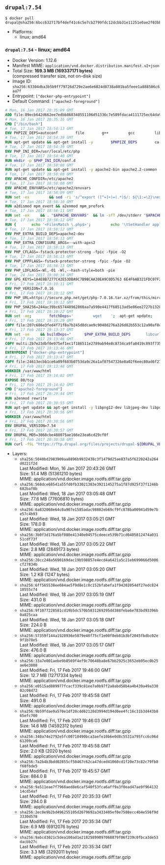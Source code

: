 ## `drupal:7.54`

```console
$ docker pull drupal@sha256:6bcc632717bf4def41c6c5e7cb2799fdc12dcbb31e11251e0ae2f03bb98a42b1
```

-	Platforms:
	-	linux; amd64

### `drupal:7.54` - linux; amd64

-	Docker Version: 1.12.6
-	Manifest MIME: `application/vnd.docker.distribution.manifest.v2+json`
-	Total Size: **169.3 MB (169337171 bytes)**  
	(compressed transfer size, not on-disk size)
-	Image ID: `sha256:63304dba3b5b9ff79726d729e2ae6e6024d0738a801ba5feee1a888506c6aa7f`
-	Entrypoint: `["docker-php-entrypoint"]`
-	Default Command: `["apache2-foreground"]`

```dockerfile
# Mon, 16 Jan 2017 20:35:09 GMT
ADD file:89ecb642d662ee7edbb868340551106d51336c7e589fdaca4111725ec64da957 in / 
# Mon, 16 Jan 2017 20:35:16 GMT
CMD ["/bin/bash"]
# Tue, 17 Jan 2017 18:54:13 GMT
ENV PHPIZE_DEPS=autoconf 		file 		g++ 		gcc 		libc-dev 		make 		pkg-config 		re2c
# Tue, 17 Jan 2017 18:54:39 GMT
RUN apt-get update && apt-get install -y 		$PHPIZE_DEPS 		ca-certificates 		curl 		libedit2 		libsqlite3-0 		libxml2 		xz-utils 	--no-install-recommends && rm -r /var/lib/apt/lists/*
# Tue, 17 Jan 2017 18:54:39 GMT
ENV PHP_INI_DIR=/usr/local/etc/php
# Tue, 17 Jan 2017 18:54:40 GMT
RUN mkdir -p $PHP_INI_DIR/conf.d
# Tue, 17 Jan 2017 18:58:08 GMT
RUN apt-get update && apt-get install -y apache2-bin apache2.2-common --no-install-recommends && rm -rf /var/lib/apt/lists/*
# Tue, 17 Jan 2017 18:58:08 GMT
ENV APACHE_CONFDIR=/etc/apache2
# Tue, 17 Jan 2017 18:58:08 GMT
ENV APACHE_ENVVARS=/etc/apache2/envvars
# Tue, 17 Jan 2017 18:58:09 GMT
RUN set -ex 		&& sed -ri 's/^export ([^=]+)=(.*)$/: ${\1:=\2}\nexport \1/' "$APACHE_ENVVARS" 		&& . "$APACHE_ENVVARS" 	&& for dir in 		"$APACHE_LOCK_DIR" 		"$APACHE_RUN_DIR" 		"$APACHE_LOG_DIR" 		/var/www/html 	; do 		rm -rvf "$dir" 		&& mkdir -p "$dir" 		&& chown -R "$APACHE_RUN_USER:$APACHE_RUN_GROUP" "$dir"; 	done
# Tue, 17 Jan 2017 18:58:10 GMT
RUN a2dismod mpm_event && a2enmod mpm_prefork
# Tue, 17 Jan 2017 18:58:11 GMT
RUN set -ex 	&& . "$APACHE_ENVVARS" 	&& ln -sfT /dev/stderr "$APACHE_LOG_DIR/error.log" 	&& ln -sfT /dev/stdout "$APACHE_LOG_DIR/access.log" 	&& ln -sfT /dev/stdout "$APACHE_LOG_DIR/other_vhosts_access.log"
# Tue, 17 Jan 2017 18:58:12 GMT
RUN { 		echo '<FilesMatch \.php$>'; 		echo '\tSetHandler application/x-httpd-php'; 		echo '</FilesMatch>'; 		echo; 		echo 'DirectoryIndex disabled'; 		echo 'DirectoryIndex index.php index.html'; 		echo; 		echo '<Directory /var/www/>'; 		echo '\tOptions -Indexes'; 		echo '\tAllowOverride All'; 		echo '</Directory>'; 	} | tee "$APACHE_CONFDIR/conf-available/docker-php.conf" 	&& a2enconf docker-php
# Tue, 17 Jan 2017 18:58:12 GMT
ENV PHP_EXTRA_BUILD_DEPS=apache2-dev
# Tue, 17 Jan 2017 18:58:13 GMT
ENV PHP_EXTRA_CONFIGURE_ARGS=--with-apxs2
# Tue, 17 Jan 2017 18:58:13 GMT
ENV PHP_CFLAGS=-fstack-protector-strong -fpic -fpie -O2
# Tue, 17 Jan 2017 18:58:13 GMT
ENV PHP_CPPFLAGS=-fstack-protector-strong -fpic -fpie -O2
# Tue, 17 Jan 2017 18:58:13 GMT
ENV PHP_LDFLAGS=-Wl,-O1 -Wl,--hash-style=both -pie
# Tue, 24 Jan 2017 19:00:34 GMT
ENV GPG_KEYS=1A4E8B7277C42E53DBA9C7B9BCAA30EA9C0D5763 6E4F6AB321FDC07F2C332E3AC2BF0BC433CFC8B3
# Fri, 17 Feb 2017 19:10:11 GMT
ENV PHP_VERSION=7.0.16
# Fri, 17 Feb 2017 19:10:12 GMT
ENV PHP_URL=https://secure.php.net/get/php-7.0.16.tar.xz/from/this/mirror PHP_ASC_URL=https://secure.php.net/get/php-7.0.16.tar.xz.asc/from/this/mirror
# Fri, 17 Feb 2017 19:10:12 GMT
ENV PHP_SHA256=244ac39bc657448962860aa7a590e4417f68513ad5e86ee2727b1328b0537309 PHP_MD5=6161aba9d24322d889da5d2ff944bddf
# Fri, 17 Feb 2017 19:10:22 GMT
RUN set -xe; 		fetchDeps=' 		wget 	'; 	apt-get update; 	apt-get install -y --no-install-recommends $fetchDeps; 	rm -rf /var/lib/apt/lists/*; 		mkdir -p /usr/src; 	cd /usr/src; 		wget -O php.tar.xz "$PHP_URL"; 		if [ -n "$PHP_SHA256" ]; then 		echo "$PHP_SHA256 *php.tar.xz" | sha256sum -c -; 	fi; 	if [ -n "$PHP_MD5" ]; then 		echo "$PHP_MD5 *php.tar.xz" | md5sum -c -; 	fi; 		if [ -n "$PHP_ASC_URL" ]; then 		wget -O php.tar.xz.asc "$PHP_ASC_URL"; 		export GNUPGHOME="$(mktemp -d)"; 		for key in $GPG_KEYS; do 			gpg --keyserver ha.pool.sks-keyservers.net --recv-keys "$key"; 		done; 		gpg --batch --verify php.tar.xz.asc php.tar.xz; 		rm -r "$GNUPGHOME"; 	fi; 		apt-get purge -y --auto-remove $fetchDeps
# Fri, 17 Feb 2017 19:10:29 GMT
COPY file:207c686e3fed4f71f8a7b245d8dcae9c9048d276a326d82b553c12a90af0c0ca in /usr/local/bin/ 
# Fri, 17 Feb 2017 19:13:37 GMT
RUN set -xe 	&& buildDeps=" 		$PHP_EXTRA_BUILD_DEPS 		libcurl4-openssl-dev 		libedit-dev 		libsqlite3-dev 		libssl-dev 		libxml2-dev 	" 	&& apt-get update && apt-get install -y $buildDeps --no-install-recommends && rm -rf /var/lib/apt/lists/* 		&& export CFLAGS="$PHP_CFLAGS" 		CPPFLAGS="$PHP_CPPFLAGS" 		LDFLAGS="$PHP_LDFLAGS" 	&& docker-php-source extract 	&& cd /usr/src/php 	&& ./configure 		--with-config-file-path="$PHP_INI_DIR" 		--with-config-file-scan-dir="$PHP_INI_DIR/conf.d" 				--disable-cgi 				--enable-ftp 		--enable-mbstring 		--enable-mysqlnd 				--with-curl 		--with-libedit 		--with-openssl 		--with-zlib 				$PHP_EXTRA_CONFIGURE_ARGS 	&& make -j "$(nproc)" 	&& make install 	&& { find /usr/local/bin /usr/local/sbin -type f -executable -exec strip --strip-all '{}' + || true; } 	&& make clean 	&& docker-php-source delete 		&& apt-get purge -y --auto-remove -o APT::AutoRemove::RecommendsImportant=false $buildDeps
# Fri, 17 Feb 2017 19:13:46 GMT
COPY multi:2b7e23dbf0e975ef1ec1f186511e2789ab94e8c8734ca9fa8419c893f7357d6c in /usr/local/bin/ 
# Fri, 17 Feb 2017 19:13:46 GMT
ENTRYPOINT ["docker-php-entrypoint"]
# Fri, 17 Feb 2017 19:13:47 GMT
COPY file:24613ecbb1ce6a09f683b0753da9c26a1af07547326e8a02f6eec80ad6f2774a in /usr/local/bin/ 
# Fri, 17 Feb 2017 19:13:48 GMT
WORKDIR /var/www/html
# Fri, 17 Feb 2017 19:14:02 GMT
EXPOSE 80/tcp
# Fri, 17 Feb 2017 19:14:02 GMT
CMD ["apache2-foreground"]
# Fri, 17 Feb 2017 20:29:44 GMT
RUN a2enmod rewrite
# Fri, 17 Feb 2017 20:30:55 GMT
RUN apt-get update && apt-get install -y libpng12-dev libjpeg-dev libpq-dev 	&& rm -rf /var/lib/apt/lists/* 	&& docker-php-ext-configure gd --with-png-dir=/usr --with-jpeg-dir=/usr 	&& docker-php-ext-install gd mbstring pdo pdo_mysql pdo_pgsql zip
# Fri, 17 Feb 2017 20:30:56 GMT
WORKDIR /var/www/html
# Fri, 17 Feb 2017 20:30:56 GMT
ENV DRUPAL_VERSION=7.54
# Fri, 17 Feb 2017 20:30:57 GMT
ENV DRUPAL_MD5=3068cbe488075ae166e23ea6cd29cf0f
# Fri, 17 Feb 2017 20:30:58 GMT
RUN curl -fSL "https://ftp.drupal.org/files/projects/drupal-${DRUPAL_VERSION}.tar.gz" -o drupal.tar.gz 	&& echo "${DRUPAL_MD5} *drupal.tar.gz" | md5sum -c - 	&& tar -xz --strip-components=1 -f drupal.tar.gz 	&& rm drupal.tar.gz 	&& chown -R www-data:www-data sites
```

-	Layers:
	-	`sha256:5040bd2983909aa8896b9932438c3f1479d25ae837a5f6220242a264d0221f2d`  
		Last Modified: Mon, 16 Jan 2017 20:43:26 GMT  
		Size: 51.4 MB (51361210 bytes)  
		MIME: application/vnd.docker.image.rootfs.diff.tar.gzip
	-	`sha256:568dce68541a55fd0fb33021383e3921145275a1f87d925f37f1246b682baf0b`  
		Last Modified: Wed, 18 Jan 2017 03:05:48 GMT  
		Size: 77.6 MB (77606810 bytes)  
		MIME: application/vnd.docker.image.rootfs.diff.tar.gzip
	-	`sha256:6a832068e64c0a907e1585adac98802eb69cf9fc878ba00941d59e7be57c4b93`  
		Last Modified: Wed, 18 Jan 2017 03:05:21 GMT  
		Size: 178.0 B  
		MIME: application/vnd.docker.image.rootfs.diff.tar.gzip
	-	`sha256:3b0f3d176a5bf080e41340e04575cdeece539b71cd0405812474a03151cdf73f`  
		Last Modified: Wed, 18 Jan 2017 03:05:22 GMT  
		Size: 2.8 MB (2849173 bytes)  
		MIME: application/vnd.docker.image.rootfs.diff.tar.gzip
	-	`sha256:20cc248a5690169dac19b598857e4ecd4a6421a5c21eb699066d5006cf27834b`  
		Last Modified: Wed, 18 Jan 2017 03:05:20 GMT  
		Size: 1.2 KB (1247 bytes)  
		MIME: application/vnd.docker.image.rootfs.diff.tar.gzip
	-	`sha256:6ff565538ee684ae5f9d8e1c0c152bfabefa1f94202054df27edc82410555c74`  
		Last Modified: Wed, 18 Jan 2017 03:05:19 GMT  
		Size: 431.0 B  
		MIME: application/vnd.docker.image.rootfs.diff.tar.gzip
	-	`sha256:9f1077228581cd19b5dc570b5831269295dd388feba6e783bd93396b0a825caa`  
		Last Modified: Wed, 18 Jan 2017 03:05:18 GMT  
		Size: 224.0 B  
		MIME: application/vnd.docker.image.rootfs.diff.tar.gzip
	-	`sha256:57359f144a1928936e5079e40f75cf1e00f8eb81b3bf2045fbdbc02e9f1b78e5`  
		Last Modified: Wed, 18 Jan 2017 03:05:17 GMT  
		Size: 476.0 B  
		MIME: application/vnd.docker.image.rootfs.diff.tar.gzip
	-	`sha256:33a7e001aebe9b8569f4ef9c70648ba8e67bb2925c3652eb95ec0b25ae6e3888`  
		Last Modified: Fri, 17 Feb 2017 19:46:00 GMT  
		Size: 12.7 MB (12717334 bytes)  
		MIME: application/vnd.docker.image.rootfs.diff.tar.gzip
	-	`sha256:e0515ad889977fcacf339c81ee7a0b97f2a8abd58b4a4b439a49a33002c08d72`  
		Last Modified: Fri, 17 Feb 2017 19:45:58 GMT  
		Size: 491.0 B  
		MIME: application/vnd.docker.image.rootfs.diff.tar.gzip
	-	`sha256:9b59fdae9a570e1df20cdd62128d3994d194d0ee4fc16c31b3d443b865efc700`  
		Last Modified: Fri, 17 Feb 2017 19:46:03 GMT  
		Size: 14.6 MB (14592312 bytes)  
		MIME: application/vnd.docker.image.rootfs.diff.tar.gzip
	-	`sha256:340a74e2792e5fc00710490bca3aefe10b6e0d8c5531a795fcc6c06d61209ca6`  
		Last Modified: Fri, 17 Feb 2017 19:45:58 GMT  
		Size: 2.0 KB (2020 bytes)  
		MIME: application/vnd.docker.image.rootfs.diff.tar.gzip
	-	`sha256:7a2b4b3bdd02855cf50467c62ca47dced41060cd1f20e73c82c79fb8f68fbde5`  
		Last Modified: Fri, 17 Feb 2017 19:45:57 GMT  
		Size: 884.0 B  
		MIME: application/vnd.docker.image.rootfs.diff.tar.gzip
	-	`sha256:9a511eae7f7968aed8e6caf540f53fca6aff9a3f0ead47ae9f96413214cd54af`  
		Last Modified: Fri, 17 Feb 2017 20:35:33 GMT  
		Size: 294.0 B  
		MIME: application/vnd.docker.image.rootfs.diff.tar.gzip
	-	`sha256:2ec0e9b2bd496255105d2679692a3433405ef0e7588ecc4b4e556f9d3330d578`  
		Last Modified: Fri, 17 Feb 2017 20:35:34 GMT  
		Size: 6.9 MB (6912076 bytes)  
		MIME: application/vnd.docker.image.rootfs.diff.tar.gzip
	-	`sha256:9abcd3021c5dea100ad1e21825899097068879f06f239c0fbca3de53dacbb27c`  
		Last Modified: Fri, 17 Feb 2017 20:35:34 GMT  
		Size: 3.3 MB (3292011 bytes)  
		MIME: application/vnd.docker.image.rootfs.diff.tar.gzip
